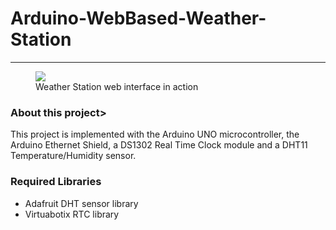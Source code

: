 <h1>Arduino-WebBased-Weather-Station</h1>
<hr>
<figure>
  <img src = "https://user-images.githubusercontent.com/11696874/78469800-f15ea700-772c-11ea-9fcb-70e8d113f4eb.png">
  <figcaption> Weather Station web interface in action</figcaption>
</figure>

<h3>About this project></h3>
  <p>This project is implemented with the Arduino UNO microcontroller, the Arduino Ethernet Shield, a DS1302 Real Time Clock module and a DHT11 Temperature/Humidity sensor.</p>

<h3>Required Libraries</h3>
<ul>
  <li><aref = "https://github.com/adafruit/DHT-sensor-library">Adafruit DHT sensor library</li>
  <li><aref = "https://github.com/chrisfryer78/ArduinoRTClibrary">Virtuabotix RTC library</li>
</ul>
